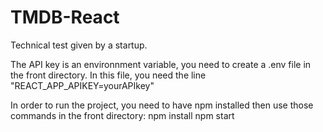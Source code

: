 # TMDB-React
Technical test given by a startup.

The API key is an environnment variable, you need to create a .env file in the front directory.
In this file, you need the line "REACT_APP_APIKEY=yourAPIkey"

In order to run the project, you need to have npm installed then use those commands in the front directory:
npm install
npm start